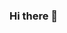 ### Hi there 👋

<!--
**surirohith77/surirohith77** is a ✨ _special_ ✨ repository because its `README.md` (this file) appears on your GitHub profile.
![](https://profile-counter.glitch.me/surirohith77/count.svg)
Here are some ideas to get you started:

- 🔭 I’m currently working on ...
- 🌱 I’m currently learning ...
- 👯 I’m looking to collaborate on ...
- 🤔 I’m looking for help with ...
- 💬 Ask me about ...
- 📫 How to reach me: ...
- 😄 Pronouns: ...
- ⚡ Fun fact: ...
-->
